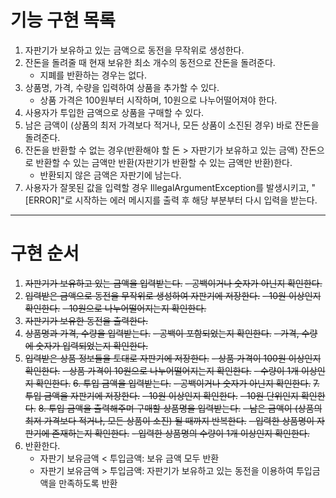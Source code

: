 # 기능 구현 목록
1. 자판기가 보유하고 있는 금액으로 동전을 무작위로 생성한다.
2. 잔돈을 돌려줄 때 현재 보유한 최소 개수의 동전으로 잔돈을 돌려준다.
   - 지폐를 반환하는 경우는 없다.
3. 상품명, 가격, 수량을 입력하여 상품을 추가할 수 있다.
   - 상품 가격은 100원부터 시작하며, 10원으로 나누어떨어져야 한다.
4. 사용자가 투입한 금액으로 상품을 구매할 수 있다.
5. 남은 금액이 (상품의 최저 가격보다 적거나, 모든 상품이 소진된 경우) 바로 잔돈을 돌려준다.
6. 잔돈을 반환할 수 없는 경우(반환해야 할 돈 > 자판기가 보유하고 있는 금액) 잔돈으로 반환할 수 있는 금액만 반환(자판기가 반환할 수 있는 금액만 반환)한다.
   - 반환되지 않은 금액은 자판기에 남는다.
7. 사용자가 잘못된 값을 입력할 경우 IllegalArgumentException를 발생시키고, "[ERROR]"로 시작하는 에러 메시지를 출력 후 해당 부분부터 다시 입력을 받는다.

---

# 구현 순서
1. ~~자판기가 보유하고 있는 금액을 입력받는다.~~
   ~~- 공백이거나 숫자가 아닌지 확인한다.~~
2. ~~입력받은 금액으로 동전을 무작위로 생성하여 자판기에 저장한다.~~
   ~~- 10원 이상인지 확인한다.~~
   ~~- 10원으로 나누어떨어지는지 확인한다.~~
3. ~~자판기가 보유한 동전을 출력한다.~~
4. ~~상품명과 가격, 수량을 입력받는다.~~
   ~~- 공백이 포함되었는지 확인한다.~~
   ~~- 가격, 수량에 숫자가 입력되었는지 확인한다.~~
5. ~~입력받은 상품 정보들을 토대로 자판기에 저장한다.~~
   ~~- 상품 가격이 100원 이상인지 확인한다.~~
   ~~- 상품 가격이 10원으로 나누어떨어지는지 확인한다.~~ 
   ~~- 수량이 1개 이상인지 확인한다.~~
~~6. 투입 금액을 입력받는다.~~
   ~~- 공백이거나 숫자가 아닌지 확인한다.~~
~~7. 투입 금액을 자판기에 저장한다.~~
   ~~- 10원 이상인지 확인한다.~~
   ~~- 10원 단위인지 확인한다.~~
~~8. 투입 금액을 출력해주며 구매할 상품명을 입력받는다.~~
   ~~- 남은 금액이 (상품의 최저 가격보다 적거나, 모든 상품이 소진) 될 때까지 반복한다.~~
   ~~- 입력한 상품명이 자판기에 존재하는지 확인한다.~~
   ~~- 입력한 상품명의 수량이 1개 이상인지 확인한다.~~
9. 반환한다.
   - 자판기 보유금액 < 투입금액: 보유 금액 모두 반환
   - 자판기 보유금액 > 투입금액: 자판기가 보유하고 있는 동전을 이용하여 투입금액을 만족하도록 반환